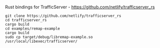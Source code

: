 Rust bindings for TrafficServer - https://github.com/netlify/trafficserver_rs

```
git clone https://github.com/netlify/trafficserver_rs
cd trafficserver_rs
cargo build 
cd examples/remap-example
cargo build 
sudo cp target/debug/libremap-example.so /usr/local/libexec/trafficserver/
```
